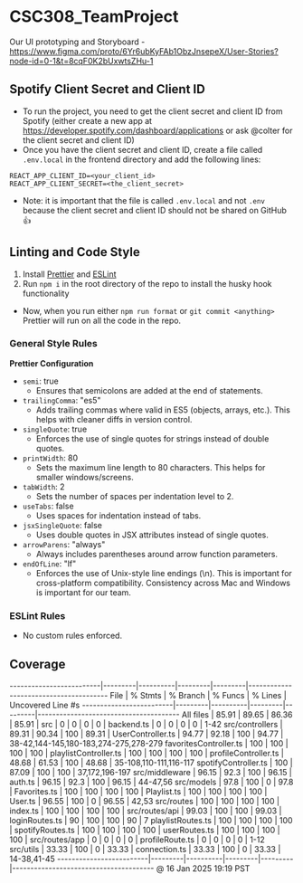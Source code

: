 # CSC308_TeamProject

Our UI prototyping and Storyboard - https://www.figma.com/proto/6Yr6ubKyFAb1ObzJnsepeX/User-Stories?node-id=0-1&t=8cqF0K2bUxwtsZHu-1

## Spotify Client Secret and Client ID

- To run the project, you need to get the client secret and client ID from Spotify (either create a new app at https://developer.spotify.com/dashboard/applications or ask @colter for the client secret and client ID)
- Once you have the client secret and client ID, create a file called `.env.local` in the frontend directory and add the following lines:

```
REACT_APP_CLIENT_ID=<your_client_id>
REACT_APP_CLIENT_SECRET=<the_client_secret>
```

- Note: it is important that the file is called `.env.local` and not `.env` because the client secret and client ID should not be shared on GitHub 👍

## Linting and Code Style

1. Install [Prettier](https://marketplace.visualstudio.com/items?itemName=esbenp.prettier-vscode) and [ESLint](https://marketplace.visualstudio.com/items?itemName=dbaeumer.vscode-eslint)
2. Run `npm i` in the root directory of the repo to install the husky hook functionality

- Now, when you run either `npm run format` or `git commit <anything>` Prettier will run on all the code in the repo.

### General Style Rules

**Prettier Configuration**

- `semi`: true
  - Ensures that semicolons are added at the end of statements.
- `trailingComma`: "es5"
  - Adds trailing commas where valid in ES5 (objects, arrays, etc.). This helps with cleaner diffs in version control.
- `singleQuote`: true
  - Enforces the use of single quotes for strings instead of double quotes.
- `printWidth`: 80
  - Sets the maximum line length to 80 characters. This helps for smaller windows/screens.
- `tabWidth`: 2
  - Sets the number of spaces per indentation level to 2.
- `useTabs`: false
  - Uses spaces for indentation instead of tabs.
- `jsxSingleQuote`: false
  - Uses double quotes in JSX attributes instead of single quotes.
- `arrowParens`: "always"
  - Always includes parentheses around arrow function parameters.
- `endOfLine`: "lf"
  - Enforces the use of Unix-style line endings (\n). This is important for cross-platform compatibility. Consistency across Mac and Windows is important for our team.

### ESLint Rules

- No custom rules enforced.

## Coverage

-------------------------|---------|----------|---------|---------|---------------------------------------
File | % Stmts | % Branch | % Funcs | % Lines | Uncovered Line #s
-------------------------|---------|----------|---------|---------|---------------------------------------
All files | 85.91 | 89.65 | 86.36 | 85.91 |
src | 0 | 0 | 0 | 0 |
backend.ts | 0 | 0 | 0 | 0 | 1-42
src/controllers | 89.31 | 90.34 | 100 | 89.31 |
UserController.ts | 94.77 | 92.18 | 100 | 94.77 | 38-42,144-145,180-183,274-275,278-279
favoritesController.ts | 100 | 100 | 100 | 100 |
playlistController.ts | 100 | 100 | 100 | 100 |
profileController.ts | 48.68 | 61.53 | 100 | 48.68 | 35-108,110-111,116-117
spotifyController.ts | 100 | 87.09 | 100 | 100 | 37,172,196-197
src/middleware | 96.15 | 92.3 | 100 | 96.15 |
auth.ts | 96.15 | 92.3 | 100 | 96.15 | 44-47,56
src/models | 97.8 | 100 | 0 | 97.8 |
Favorites.ts | 100 | 100 | 100 | 100 |
Playlist.ts | 100 | 100 | 100 | 100 |
User.ts | 96.55 | 100 | 0 | 96.55 | 42,53
src/routes | 100 | 100 | 100 | 100 |
index.ts | 100 | 100 | 100 | 100 |
src/routes/api | 99.03 | 100 | 100 | 99.03 |
loginRoutes.ts | 90 | 100 | 100 | 90 | 7
playlistRoutes.ts | 100 | 100 | 100 | 100 |
spotifyRoutes.ts | 100 | 100 | 100 | 100 |
userRoutes.ts | 100 | 100 | 100 | 100 |
src/routes/app | 0 | 0 | 0 | 0 |
profileRoute.ts | 0 | 0 | 0 | 0 | 1-12
src/utils | 33.33 | 100 | 0 | 33.33 |
connection.ts | 33.33 | 100 | 0 | 33.33 | 14-38,41-45
-------------------------|---------|----------|---------|---------|---------------------------------------
@ 16 Jan 2025 19:19 PST

